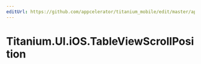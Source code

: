 ```yaml
---
editUrl: https://github.com/appcelerator/titanium_mobile/edit/master/apidoc/Titanium/UI/iOS/TableViewScrollPosition.yml
---
```

# Titanium.UI.iOS.TableViewScrollPosition

<TypeHeader/>

<ApiDocs/>
